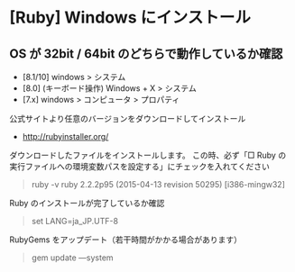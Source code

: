 # [Ruby] Windows にインストール

## OS が 32bit / 64bit のどちらで動作しているか確認

- [8.1/10] windows > システム
- [8.0] (キーボード操作) Windows + X > システム
- [7.x] windows > コンピュータ > プロパティ

公式サイトより任意のバージョンをダウンロードしてインストール
- http://rubyinstaller.org/

ダウンロードしたファイルをインストールします。
この時、必ず「□ Ruby の実行ファイルへの環境変数パスを設定する」にチェックを入れてください

> ruby -v
ruby 2.2.2p95 (2015-04-13 revision 50295) [i386-mingw32]

Ruby のインストールが完了しているか確認
> set LANG=ja_JP.UTF-8


RubyGems をアップデート（若干時間がかかる場合があります）
> gem update —system
